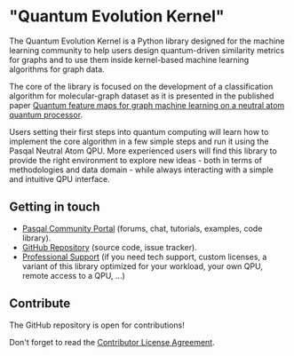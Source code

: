 # "Quantum Evolution Kernel"


The Quantum Evolution Kernel is a Python library designed for the machine learning community to help users design quantum-driven similarity metrics for graphs and to use them inside kernel-based machine learning algorithms for graph data.

The core of the library is focused on the development of a classification algorithm for molecular-graph dataset as it is presented in the published paper [Quantum feature maps for graph machine learning on a neutral atom quantum processor](https://journals.aps.org/pra/abstract/10.1103/PhysRevA.107.042615).

Users setting their first steps into quantum computing will learn how to implement the core algorithm in a few simple steps and run it using the Pasqal Neutral Atom QPU. More experienced users will find this library to provide the right environment to explore new ideas - both in terms of methodologies and data domain - while always interacting with a simple and intuitive QPU interface.


## Getting in touch

- [Pasqal Community Portal](https://community.pasqal.com/) (forums, chat, tutorials, examples, code library).
- [GitHub Repository](https://github.com/pasqal-io/quantum-evolution-kernel) (source code, issue tracker).
- [Professional Support](https://www.pasqal.com/contact-us/) (if you need tech support, custom licenses, a variant of this library optimized for your workload, your own QPU, remote access to a QPU, ...)

## Contribute

The GitHub repository is open for contributions!

Don't forget to read the [Contributor License Agreement](https://github.com/pasqal-io/quantum-evolution-kernel/blob/main/docs/index.md).
